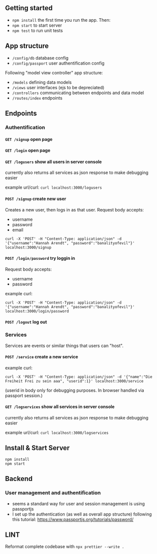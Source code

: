## Getting started

- `npm install` the first time you run the app. Then:
- `npm start` to start server
- `npm test` to run unit tests


## App structure

- `/config/db` database config
- `/config/passport` user authentification config


Following "model view controller" app structure:

- `/models` defining data models
- `/views` user interfaces (ejs to be depreciated)
- `/controllers` communicating between endpoints and data model
- `/routes/index` endpoints


## Endpoints

### Authentification


#### `GET /signup` open page

#### `GET /login` open page

#### `GET /logusers` show all users in server console

currently also returns all services as json response to make debugging easier

example url/curl:
```curl localhost:3000/logusers```


#### `POST /signup` create new user

Creates a new user, then logs in as that user.
Request body accepts:
- username
- password
- email

```curl -X 'POST' -H "Content-Type: application/json" -d '{"username":"Hannah Arendt", "password":"banalityofevil"}' localhost:3000/signup```


#### `POST /login/password` try loggin in

Request body accepts:
- username
- password

example curl:

```
curl -X 'POST' -H "Content-Type: application/json" -d '{"username":"Hannah Arendt", "password":"banalityofevil"}' localhost:3000/login/password

```

#### `POST /logout` log out


### Services

Services are events or similar things that users can "host".

#### `POST /service` create a new service

example curl:

```curl -X 'POST' -H "Content-Type: application/json" -d '{"name":"Die Freiheit Frei zu sein aaa", "userid":1}' localhost:3000/service```

(userid in body only for debugging purposes. In browser handled via passport session.)


#### `GET /logservices` show all services in server console

currently also returns all services as json response to make debugging easier

example url/curl:
```curl localhost:3000/logservices```








## Install & Start Server

```
npm install
npm start
```

## Backend

### User management and authentification

- seems a standard way for user and session management is using passportjs
- I set up the authentication (as well as overall app structure) following this tutorial: https://www.passportjs.org/tutorials/password/

## LINT
Reformat complete codebase with
`npx prettier --write .`